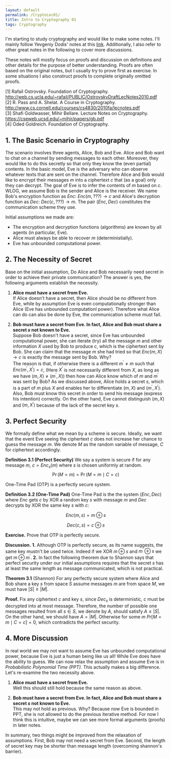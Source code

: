 ```yaml
---
layout: default
permalink: /CryptoLec01/
title: Intro to Cryptography 01
tags: Cryptography
---
```

I'm starting to study cryptography and would like to make some notes. I'll mainly follow Yevgeniy Dodis' notes at this [link](https://cs.nyu.edu/courses/fall08/G22.3210-001/index.html). Additionally, I also refer to other great notes in the following to cover more discussions.
  
These notes will mostly focus on proofs and discussion on definitions and other details for the purpose of better understanding. Proofs are often based on the original notes, but I usually try to prove first as exercise. In some situations I also construct proofs to complete originally omitted proofs.  

[1] Rafail Ostrovsky. Foundation of Cryptography. http://web.cs.ucla.edu/~rafail/PUBLIC/OstrovskyDraftLecNotes2010.pdf  
[2] R. Pass and A. Shelat. A Course in Cryptography. http://www.cs.cornell.edu/courses/cs4830/2010fa/lecnotes.pdf  
[3] Shafi Goldwasser, Mihir Bellare. Lecture Notes on Cryptography. 
https://cseweb.ucsd.edu/~mihir/papers/gb.pdf  
[4] Oded Goldreich. Foundation of Cryptography. 


## 1. The Basic Scenario in Cryptography

The scenario involves three agents, Alice, Bob and Eve. Alice and Bob want to chat on a channel by sending messages to each other. Moreover, they would like to do this secretly so that only they know the (even partial) contents. In the basic model, Eve is the adversary who can observe whatever texts that are sent on the channel. Therefore Alice and Bob would like to encrypt their messages $m$ into a ciphertext $c$ that (as a goal) only they can decrypt. The goal of Eve is to infer the contents of $m$ based on $c$. WLOG, we assume Bob is the sender and Alice is the receiver. We name Bob's encryption function as $Enc:$ $Enc(m, ???) \rightarrow c$ and Alice's decryption function as $Dec:$ $Dec(c, ???) \rightarrow m$. The pair $(Enc, Dec)$ constitutes the communication scheme they use.

Initial assumptions we made are:

* The encryption and decryption functions (algorithms) are known by all agents (in particular, Eve).
* Alice must always be able to recover $m$ (deterministially).
* Eve has unbounded computational power.

## 2. The Necessity of Secret

Base on the initial assumption, Do Alice and Bob necessarily need secret in order to achieve their private communication? The answer is yes, the following arguments establish the necessity.

1. **Alice must have a secret from Eve.**  
If Alice doesn't have a secret, then Alice should be no different from Eve, while by assumption Eve is even computationally stronger than Alice (Eve has unbounded computationl power). Therefore what Alice can do can also be done by Eve, the communication scheme must fail.

2. **Bob must have a secret from Eve. In fact, Alice and Bob must share a secret $s$ not known to Eve.**  
Suppose Bob doesn't have a secret, since Eve has unbounded computational power, she can iterate (try) all the message $m$ and other information $X$ used by Bob to produce $c$, which is the ciphertext sent by Bob. She can claim that the message $m$ she had tried so that $Enc(m, X)\rightarrow c$ is exactly the message sent by Bob. Why?   
The reason is that, if otherwise there is a different $m^{\prime} \neq m$ such that $Enc(m^\prime, X^\prime)=c$, (Here $X^\prime$ is not necessarily different from $X$, as long as we have $(m, X) \neq (m^\prime, X)$) then how can Alice know which of $m$ and $m^\prime$ was sent by Bob? As we discussed above, Alice holds a secret $s$, which is a part of $m$ plus $X$ and enables her to differentiate $(m, X)$ and $(m^\prime, X^\prime)$. Also, Bob must know this secret in order to send his message (express his intention) correctly. On the other hand, Eve cannot distinguish $(m, X)$ and $(m, X^\prime)$ because of the lack of the secret key $s$.

## 3. Perfect Security

We formally define what we mean by a scheme is secure. Ideally, we want that the event Eve seeing the ciphertext $c$ does not increase her chance to guess the message $m$. We denote $M$ as the random variable of message, $C$ for ciphertext accordingly.    

**Definition 3.1 (Perfect Security)** We say a system is secure if for any message $m$, $c = Enc_s(m)$ where $s$ is chosen uniformly at random. $$\Pr(M=m) = \Pr(M=m\mid C=c)$$

One-Time Pad (OTP) is a perfectly secure system.  

**Definition 3.2 (One-Time Pad)** One-Time Pad is the the system $(Enc, Dec)$ where $Enc$ gets $c$ by XOR a random key $s$ with message $m$ and $Dec$ decrypts by XOR the same key $s$ with $c$:  

$$Enc(m, s) = m\oplus s $$  

$$Dec(c, s) = c\oplus s $$  

**Exercise.** Prove that OTP is perfectly secure.

**Discussion.** **1.** Although OTP is perfectly secure, as its name suggests, the same key mustn't be used twice. Indeed if we XOR $m \oplus s$ and $m^\prime \oplus s$ we get $m \oplus m^\prime$. **2.** In fact the following theorem due to Shannon says that perfect security under our initial assumptions requires that the secret $s$ has at least the same length as message communicated, which is not practical.  

**Theorem 3.1**  (Shannon) For any perfectly secure system where Alice and Bob share a key $s$ from space $S$ assume messages $m$ are from space $M$, we must have $\lvert S\rvert \geq\lvert M \rvert$.   

**Proof.** 
Fix any ciphertext $c$ and key $s$, since $Dec_s$ is deterministic, $c$  must be decrypted into at most message. Therefore, the number of possible one messages resulted from all $s\in S$, we denote by $A$, should satisfy $A\leq \lvert S\rvert$. On the other hand, we should have $A = \lvert M\rvert$. Otherwise for some $m$ $Pr[M=m \mid C=c] = 0$, which contradicts the perfect security.


## 4. More Discussion
In real world we may not want to assume Eve has unbounded computational power, because Eve is just a human being like us all! While Eve does have the ability to guess. We can now relax the assumption and assume Eve is in *Probabilistic Polynomial Time (PPT)*. This actually makes a big difference. Let's re-examine the two necessity above.

1. **Alice must have a secret from Eve.**  
Well this should still hold because the same reason as above.

2. **Bob must have a secret from Eve. In fact, Alice and Bob must share a secret $s$ not known to Eve.**  
This may not hold as previous. Why? Because now Eve is bounded in PPT, she is not allowed to do the previous iterative method. For now I think this is intuitive, maybe we can see more formal arguments (proofs) in later notes.

In summary, two things might be improved from the relaxation of assumptions. First, Bob may not need a secret from Eve. Second, the length of secret key may be shorter than message length (overcoming shannon's barrier). 

